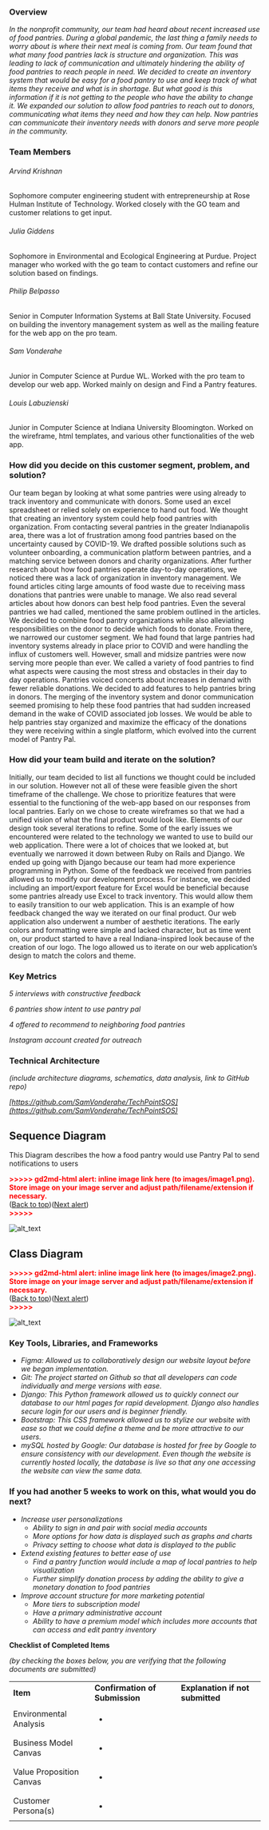 

### **Overview**

_In the nonprofit community, our team had heard about recent increased use of food pantries. During a global pandemic, the last thing a family needs to worry about is where their next meal is coming from. Our team found that what many food pantries lack is structure and organization. This was leading to lack of communication and ultimately hindering the ability of food pantries to reach people in need. We decided to create an inventory system that would be easy for a food pantry to use and keep track of what items they receive and what is in shortage. But what good is this information if it is not getting to the people who have the ability to change it. We expanded our solution to allow food pantries to reach out to donors, communicating what items they need and how they can help. Now pantries can communicate their inventory needs with donors and serve more people in the community._


### **Team Members**

###### Arvind Krishnan 
Sophomore computer engineering student with entrepreneurship at Rose Hulman Institute of Technology. Worked closely with the GO team and customer relations to get input.

###### Julia Giddens 
Sophomore in Environmental and Ecological Engineering at Purdue. Project manager who worked with the go team to contact customers and refine our solution based on findings.

###### Philip Belpasso 
Senior in Computer Information Systems at Ball State University. Focused on building the inventory management system as well as the mailing feature for the web app on the pro team.

###### Sam Vonderahe 
Junior in Computer Science at Purdue WL. Worked with the pro team to develop our web app. Worked mainly on design and Find a Pantry features.
      
###### Louis Labuzienski 
Junior in Computer Science at Indiana University Bloomington. Worked on the wireframe, html templates, and various other functionalities of the web app.


### **How did you decide on this customer segment, problem, and solution?**

Our team began by looking at what some pantries were using already to track inventory and communicate with donors. Some used an excel spreadsheet or relied solely on experience to hand out food. We thought that creating an inventory system could help food pantries with organization. From contacting several pantries in the greater Indianapolis area, there was a lot of frustration among food pantries based on the uncertainty caused by COVID-19. We drafted possible solutions such as volunteer onboarding, a communication platform between pantries, and a matching service between donors and charity organizations. After further research about how food pantries operate day-to-day operations, we noticed there was a lack of organization in inventory management. We found articles citing large amounts of food waste due to receiving mass donations that pantries were unable to manage. We also read several articles about how donors can best help food pantries. Even the several pantries we had called, mentioned the same problem outlined in the articles.  We decided to combine food pantry organizations while also alleviating responsibilities on the donor to decide which foods to donate. From there, we narrowed our customer segment. We had found that large pantries had inventory systems already in place prior to COVID and were handling the influx of customers well. However, small and midsize pantries were now serving more people than ever. We called a variety of food pantries to find what aspects were causing the most stress and obstacles in their day to day operations. Pantries voiced concerts about increases in demand with fewer reliable donations. We decided to add features to help pantries bring in donors. The merging of the inventory system and donor communication seemed promising to help these food pantries that had sudden increased demand in the wake of COVID associated job losses. We would be able to help pantries stay organized and maximize the efficacy of the donations they were receiving within a single platform, which evolved into the current model of Pantry Pal. 


### **How did your team build and iterate on the solution?**

Initially, our team decided to list all functions we thought could be included in our solution. However not all of these were feasible given the short timeframe of the challenge. We chose to prioritize features that were essential to the functioning of the web-app based on our responses from local pantries. Early on we chose to create wireframes so that we had a unified vision of what the final product would look like. Elements of our design took several iterations to refine. Some of the early issues we encountered were related to the technology we wanted to use to build our web application. There were a lot of choices that we looked at, but eventually we narrowed it down between Ruby on Rails and Django. We ended up going with Django because our team had more experience programming in Python. Some of the feedback we received from pantries allowed us to modify our development process. For instance, we decided including an import/export feature for Excel would be beneficial because some pantries already use Excel to track inventory. This would allow them to easily transition to our web application. This is an example of how feedback changed the way we iterated on our final product. Our web application also underwent a number of aesthetic iterations. The early colors and formatting were simple and lacked character, but as time went on, our product started to have a real Indiana-inspired look because of the creation of our logo. The logo allowed us to iterate on our web application’s design to match the colors and theme.


### **Key Metrics**

_5 interviews with constructive feedback_

_6 pantries show intent to use pantry pal_

_4 offered to recommend to neighboring food pantries_

_Instagram account created for outreach_


### **Technical Architecture**

_(include architecture diagrams, schematics, data analysis, link to GitHub repo)_

_[https://github.com/SamVonderahe/TechPointSOS](https://github.com/SamVonderahe/TechPointSOS)_


## Sequence Diagram

This Diagram describes the how a food pantry would use Pantry Pal to send notifications to users



<p id="gdcalert1" ><span style="color: red; font-weight: bold">>>>>>  gd2md-html alert: inline image link here (to images/image1.png). Store image on your image server and adjust path/filename/extension if necessary. </span><br>(<a href="#">Back to top</a>)(<a href="#gdcalert2">Next alert</a>)<br><span style="color: red; font-weight: bold">>>>>> </span></p>


![alt_text](images/image1.png "image_tooltip")



## Class Diagram



<p id="gdcalert2" ><span style="color: red; font-weight: bold">>>>>>  gd2md-html alert: inline image link here (to images/image2.png). Store image on your image server and adjust path/filename/extension if necessary. </span><br>(<a href="#">Back to top</a>)(<a href="#gdcalert3">Next alert</a>)<br><span style="color: red; font-weight: bold">>>>>> </span></p>


![alt_text](images/image2.png "image_tooltip")



### **Key Tools, Libraries, and Frameworks**



*   _Figma: Allowed us to collaboratively design our website layout before we began implementation._
*   _Git: The project started on Github so that all developers can code individually and merge versions with ease._
*   _Django: This Python framework allowed us to quickly connect our database to our html pages for rapid development. Django also handles secure login for our users and is beginner friendly._
*   _Bootstrap: This CSS framework allowed us to stylize our website with ease so that we could define a theme and be more attractive to our users._
*   _mySQL hosted by Google: Our database is hosted for free by Google to ensure consistency with our development. Even though the website is currently hosted locally, the database is live so that any one accessing the website can view the same data._


### **If you had another 5 weeks to work on this, what would you do next?**



*   _Increase user personalizations_
    *   _Ability to sign in and pair with social media accounts_
    *   _More options for how data is displayed such as graphs and charts_
    *   _Privacy setting to choose what data is displayed to the public_
*   _Extend existing features to better ease of use_
    *   _Find a pantry function would include a map of local pantries to help visualization_
    *   _Further simplify donation process by adding the ability to give a monetary donation to food pantries_
*   _Improve account structure for more marketing potential_
    *   _More tiers to subscription model_
    *   _Have a primary administrative account_
    *   _Ability to have a premium model which includes more accounts that can access and edit pantry inventory_

**Checklist of Completed Items**

_(by checking the boxes below, you are verifying that the following documents are submitted)_


<table>
  <tr>
   <td><strong>Item</strong>
   </td>
   <td><strong>Confirmation of Submission</strong>
   </td>
   <td><strong>Explanation if not submitted</strong>
   </td>
  </tr>
  <tr>
   <td>Environmental Analysis
   </td>
   <td>
<ul>

<li>
</li>
</ul>
   </td>
   <td>
   </td>
  </tr>
  <tr>
   <td>Business Model Canvas
   </td>
   <td>
<ul>

<li>
</li>
</ul>
   </td>
   <td>
   </td>
  </tr>
  <tr>
   <td>Value Proposition Canvas
   </td>
   <td>
<ul>

<li>
</li>
</ul>
   </td>
   <td>
   </td>
  </tr>
  <tr>
   <td>Customer Persona(s)
   </td>
   <td>
<ul>

<li>
</li>
</ul>
   </td>
   <td>
   </td>
  </tr>
</table>

